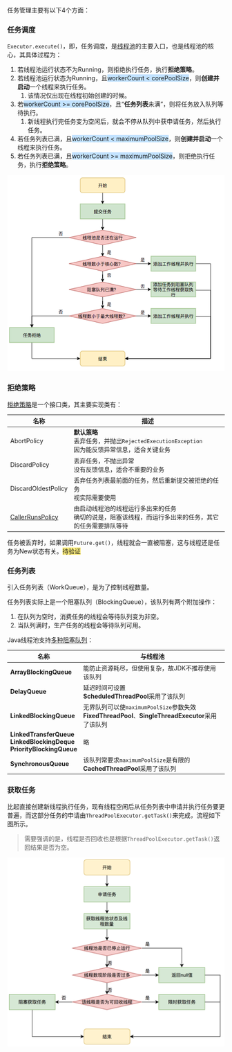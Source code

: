 任务管理主要有以下4个方面：

### 任务调度

`Executor.execute()`，即，任务调度，是[线程池](https://tech.meituan.com/2020/04/02/java-pooling-pratice-in-meituan.html)的主要入口，也是线程池的核心，其具体过程为：

1. 若线程池运行状态不为Running，则拒绝执行任务，执行**拒绝策略**。
2. 若线程池运行状态为Running，且<span style=background:#c2e2ff>workerCount < corePoolSize</span>，则**创建并启动**一个线程来执行任务。
     1. 该情况仅出现在线程初始创建的时候。
3. 若<span style=background:#c2e2ff>workerCount >= corePoolSize</span>，且“**任务列表**未满”，则将任务放入队列等待执行。
   1. 新线程执行完任务变为空闲后，就会不停从队列中获申请任务，然后执行任务。
4. 若任务列表已满，且<span style=background:#c2e2ff>workerCount < maximumPoolSize</span>，则**创建并启动**一个线程来执行任务。
5. 若任务列表已满，且<span style=background:#c2e2ff>workerCount >= maximumPoolSize</span>，则拒绝执行任务，执行**拒绝策略**。

![](../images/2/thread_pool_task_submit.png)

### 拒绝策略

[拒绝策略](https://www.cnblogs.com/skywang12345/p/3512947.html#a1)是一个接口类，其主要实现类有：

| **名称**                                                     | **描述**                                                     |
| ------------------------------------------------------------ | ------------------------------------------------------------ |
| AbortPolicy                                                  | **默认策略**<br/>丢弃任务，并抛出`RejectedExecutionException`<br/>因为能反馈异常信息，适合关键业务 |
| DiscardPolicy                                                | 丢弃任务，不抛出异常<br/>没有反馈信息，适合不重要的业务  |
| DiscardOldestPolicy                                          | 丢弃任务列表最前面的任务，然后重新提交被拒绝的任务<br/>视实际需要使用 |
| [CallerRunsPolicy](https://www.imooc.com/wenda/detail/479495) | 由启动线程池的线程运行多出来的任务<br/>确切的说是，阻塞该线程，而运行多出来的任务，其它的任务需要排队等待 |

任务被丢弃时，如果调用`Future.get()`，线程就会一直被阻塞，这与线程还是任务为New状态有关。<span style=background:#ffee7c>待验证</span>

### 任务列表

引入任务列表（WorkQueue），是为了控制线程数量。

任务列表实际上是一个阻塞队列（BlockingQueue），该队列有两个附加操作：
1. 在队列为空时，消费任务的线程会等待队列变为非空。
2. 当队列满时，生产任务的线程会等待队列可用。

Java线程池支持[多种阻塞队列](https://blog.csdn.net/xx326664162/article/details/51701508)：

| **名称**                                                     | **与线程池**                                                 |
| ------------------------------------------------------------ | ------------------------------------------------------------ |
| **ArrayBlockingQueue**                                       | 能防止资源耗尽，但使用复杂，故JDK不推荐使用该队列          |
| **DelayQueue**                                               | 延迟时间可设置<br/>**ScheduledThreadPool**采用了该队列   |
| **LinkedBlockingQueue**                                      | 无界队列可以使`maximumPoolSize`参数失效<br/>**FixedThreadPool**、**SingleThreadExecutor**采用了该队列 |
| **LinkedTransferQueue**<br/>**LinkedBlockingDeque**<br/>**PriorityBlockingQueue** | 略                                                           |
| **SynchronousQueue**                                         | 该队列常要求`maximumPoolSize`是有限的<br/>**CachedThreadPool**采用了该队列 |

### 获取任务

比起直接创建新线程执行任务，现有线程空闲后从任务列表中申请并执行任务要更普遍，而这部分任务的申请由`ThreadPoolExecutor.getTask()`来完成，流程如下图所示。

> 需要强调的是，线程是否回收也是根据`ThreadPoolExecutor.getTask()`返回结果是否为空。

![](../images/2/thread_pool_task_apply.png)